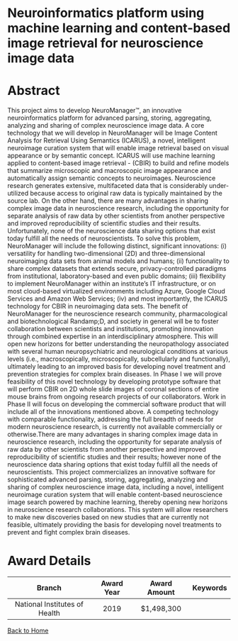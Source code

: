 
Neuroinformatics platform using machine learning and content-based image retrieval for neuroscience image data
==============================================================================================================

# Abstract


This project aims to develop NeuroManager™, an innovative neuroinformatics platform for advanced parsing,
storing, aggregating, analyzing and sharing of complex neuroscience image data. A core technology that we will
develop in NeuroManager will be Image Content Analysis for Retrieval Using Semantics (ICARUS), a novel,
intelligent neuroimage curation system that will enable image retrieval based on visual appearance or by
semantic concept. ICARUS will use machine learning applied to content-based image retrieval - (CBIR) to build
and refine models that summarize microscopic and macroscopic image appearance and automatically assign
semantic concepts to neuroimages. Neuroscience research generates extensive, multifaceted data that is
considerably under-utilized because access to original raw data is typically maintained by the source lab. On the
other hand, there are many advantages in sharing complex image data in neuroscience research, including the
opportunity for separate analysis of raw data by other scientists from another perspective and improved
reproducibility of scientific studies and their results. Unfortunately, none of the neuroscience data sharing options
that exist today fulfill all the needs of neuroscientists. To solve this problem, NeuroManager will include the
following distinct, significant innovations: (i) versatility for handling two-dimensional (2D) and three-dimensional
neuroimaging data sets from animal models and humans; (ii) functionality to share complex datasets that extends
secure, privacy-controlled paradigms from institutional, laboratory-based and even public domains; (iii) flexibility
to implement NeuroManager within an institute’s IT infrastructure, or on most cloud-based virtualized
environments including Azure, Google Cloud Services and Amazon Web Services; (iv) and most importantly,
the ICARUS technology for CBIR in neuroimaging data sets. The benefit of NeuroManager for the neuroscience
research community, pharmacological and biotechnological Randamp;D, and society in general will be to foster
collaboration between scientists and institutions, promoting innovation through combined expertise in an
interdisciplinary atmosphere. This will open new horizons for better understanding the neuropathology
associated with several human neuropsychiatric and neurological conditions at various levels (i.e.,
macroscopically, microscopically, subcellularly and functionally), ultimately leading to an improved basis for
developing novel treatment and prevention strategies for complex brain diseases. In Phase I we will prove
feasibility of this novel technology by developing prototype software that will perform CBIR on 2D whole slide
images of coronal sections of entire mouse brains from ongoing research projects of our collaborators. Work in
Phase II will focus on developing the commercial software product that will include all of the innovations
mentioned above. A competing technology with comparable functionality, addressing the full breadth of needs
for modern neuroscience research, is currently not available commercially or otherwise.There are many advantages in sharing complex image data in neuroscience research, including the opportunity
for separate analysis of raw data by other scientists from another perspective and improved reproducibility of
scientific studies and their results; however none of the neuroscience data sharing options that exist today fulfill
all the needs of neuroscientists. This project commercializes an innovative software for sophisticated advanced
parsing, storing, aggregating, analyzing and sharing of complex neuroscience image data, including a novel,
intelligent neuroimage curation system that will enable content-based neuroscience image search powered by
machine learning, thereby opening new horizons in neuroscience research collaborations. This system will allow
researchers to make new discoveries based on new studies that are currently not feasible, ultimately providing
the basis for developing novel treatments to prevent and fight complex brain diseases.  

# Award Details

|Branch|Award Year|Award Amount|Keywords|
| :---: | :---: | :---: | :---: |
|National Institutes of Health|2019|$1,498,300||
  
  


[Back to Home](https://github.com/chrischow/dod_sbir_awards/JH/#2563)